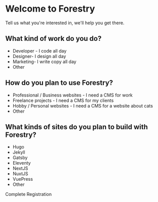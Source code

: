 # Welcome to Forestry

Tell us what you're interested in, we'll help you get there.

## What kind of work do you do?

- Developer - I code all day
- Designer- I design all day
- Marketing- I write copy all day
- Other

## How do you plan to use Forestry?

- Professional / Business websites - I need a CMS for work
- Freelance projects - I need a CMS for my clients
- Hobby / Personal websites - I need a CMS for a website about cats
- Other

## What kinds of sites do you plan to build with Forestry?

- Hugo
- Jekyll
- Gatsby
- Eleventy
- NextJS
- NuxtJS
- VuePress
- Other

Complete Registration
